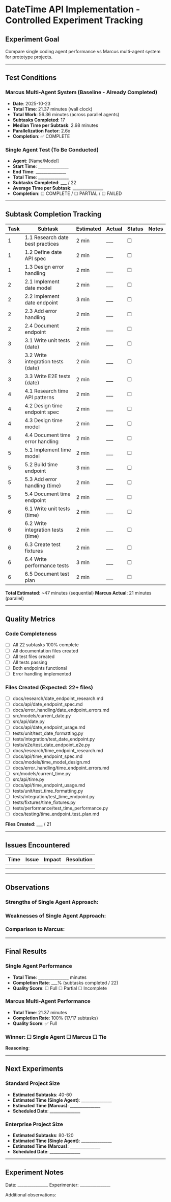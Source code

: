 # DateTime API Implementation - Controlled Experiment Tracking

## Experiment Goal
Compare single coding agent performance vs Marcus multi-agent system for prototype projects.

---

## Test Conditions

### Marcus Multi-Agent System (Baseline - Already Completed)
- **Date**: 2025-10-23
- **Total Time**: 21.37 minutes (wall clock)
- **Total Work**: 56.36 minutes (across parallel agents)
- **Subtasks Completed**: 17
- **Median Time per Subtask**: 2.98 minutes
- **Parallelization Factor**: 2.6x
- **Completion**: ✅ COMPLETE

### Single Agent Test (To Be Conducted)
- **Agent**: [Name/Model]
- **Start Time**: _______________
- **End Time**: _______________
- **Total Time**: _______________
- **Subtasks Completed**: ___ / 22
- **Average Time per Subtask**: _______________
- **Completion**: ☐ COMPLETE / ☐ PARTIAL / ☐ FAILED

---

## Subtask Completion Tracking

| Task | Subtask | Estimated | Actual | Status | Notes |
|------|---------|-----------|--------|--------|-------|
| 1 | 1.1 Research date best practices | 2 min | ___ | ☐ | |
| 1 | 1.2 Define date API spec | 2 min | ___ | ☐ | |
| 1 | 1.3 Design error handling | 2 min | ___ | ☐ | |
| 2 | 2.1 Implement date model | 2 min | ___ | ☐ | |
| 2 | 2.2 Implement date endpoint | 3 min | ___ | ☐ | |
| 2 | 2.3 Add error handling | 2 min | ___ | ☐ | |
| 2 | 2.4 Document endpoint | 2 min | ___ | ☐ | |
| 3 | 3.1 Write unit tests (date) | 2 min | ___ | ☐ | |
| 3 | 3.2 Write integration tests (date) | 2 min | ___ | ☐ | |
| 3 | 3.3 Write E2E tests (date) | 2 min | ___ | ☐ | |
| 4 | 4.1 Research time API patterns | 2 min | ___ | ☐ | |
| 4 | 4.2 Design time endpoint spec | 2 min | ___ | ☐ | |
| 4 | 4.3 Design time model | 2 min | ___ | ☐ | |
| 4 | 4.4 Document time error handling | 2 min | ___ | ☐ | |
| 5 | 5.1 Implement time model | 2 min | ___ | ☐ | |
| 5 | 5.2 Build time endpoint | 3 min | ___ | ☐ | |
| 5 | 5.3 Add error handling (time) | 2 min | ___ | ☐ | |
| 5 | 5.4 Document time endpoint | 2 min | ___ | ☐ | |
| 6 | 6.1 Write unit tests (time) | 2 min | ___ | ☐ | |
| 6 | 6.2 Write integration tests (time) | 2 min | ___ | ☐ | |
| 6 | 6.3 Create test fixtures | 2 min | ___ | ☐ | |
| 6 | 6.4 Write performance tests | 3 min | ___ | ☐ | |
| 6 | 6.5 Document test plan | 2 min | ___ | ☐ | |

**Total Estimated**: ~47 minutes (sequential)
**Marcus Actual**: 21 minutes (parallel)

---

## Quality Metrics

### Code Completeness
- [ ] All 22 subtasks 100% complete
- [ ] All documentation files created
- [ ] All test files created
- [ ] All tests passing
- [ ] Both endpoints functional
- [ ] Error handling implemented

### Files Created (Expected: 22+ files)
- [ ] docs/research/date_endpoint_research.md
- [ ] docs/api/date_endpoint_spec.md
- [ ] docs/error_handling/date_endpoint_errors.md
- [ ] src/models/current_date.py
- [ ] src/api/date.py
- [ ] docs/api/date_endpoint_usage.md
- [ ] tests/unit/test_date_formatting.py
- [ ] tests/integration/test_date_endpoint.py
- [ ] tests/e2e/test_date_endpoint_e2e.py
- [ ] docs/research/time_endpoint_research.md
- [ ] docs/api/time_endpoint_spec.md
- [ ] docs/models/time_model_design.md
- [ ] docs/error_handling/time_endpoint_errors.md
- [ ] src/models/current_time.py
- [ ] src/api/time.py
- [ ] docs/api/time_endpoint_usage.md
- [ ] tests/unit/test_time_formatting.py
- [ ] tests/integration/test_time_endpoint.py
- [ ] tests/fixtures/time_fixtures.py
- [ ] tests/performance/test_time_performance.py
- [ ] docs/testing/time_endpoint_test_plan.md

**Files Created**: ___ / 21

---

## Issues Encountered

| Time | Issue | Impact | Resolution |
|------|-------|--------|------------|
|      |       |        |            |
|      |       |        |            |

---

## Observations

### Strengths of Single Agent Approach:


### Weaknesses of Single Agent Approach:


### Comparison to Marcus:


---

## Final Results

### Single Agent Performance
- **Total Time**: _______________ minutes
- **Completion Rate**: ___% (subtasks completed / 22)
- **Quality Score**: ☐ Full ☐ Partial ☐ Incomplete

### Marcus Multi-Agent Performance
- **Total Time**: 21.37 minutes
- **Completion Rate**: 100% (17/17 subtasks)
- **Quality Score**: ✅ Full

### Winner: ☐ Single Agent ☐ Marcus ☐ Tie

**Reasoning**:


---

## Next Experiments

### Standard Project Size
- **Estimated Subtasks**: 40-60
- **Estimated Time (Single Agent)**: _______________
- **Estimated Time (Marcus)**: _______________
- **Scheduled Date**: _______________

### Enterprise Project Size
- **Estimated Subtasks**: 80-120
- **Estimated Time (Single Agent)**: _______________
- **Estimated Time (Marcus)**: _______________
- **Scheduled Date**: _______________

---

## Experiment Notes

Date: _______________
Experimenter: _______________

Additional observations:
